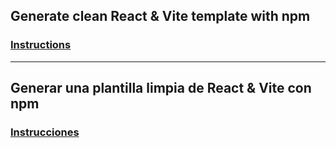 ## Generate clean React & Vite template with npm
### [Instructions](https://github.com/SikuTheNomad/npm-react/blob/main/packages/react-js/README.md)
---
## Generar una plantilla limpia de React & Vite con npm
### [Instrucciones](https://github.com/SikuTheNomad/npm-react/blob/main/packages/react-js-es/README.md)
